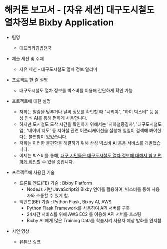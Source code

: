 # 해커톤 보고서 - [자유 세션] 대구도시철도 열차정보 Bixby Application
- 팀명
  - 대프리카김밥천국
  
- 제출 세션 및 주제
  - 자유 세션 - 대구도시철도 열차 정보 알리미

- 프로젝트 한 줄 설명
  - 대구도시철도 열차 정보를 빅스비를 이용해 간단하게 확인 가능

- 프로젝트에 대한 설명
  - 저희는 알람을 맞추거나 날씨 정보를 확인할 때 "시리야", "하이 빅스비" 등 음성 인식 AI를 통해 편하게 사용합니다.
  - 하지만 도시철도 도착 시간을 확인하기 위해서는 '지하철종결자', '대구도시철도 앱', '네이버 지도' 등 지하철 관련 어플리케이션을 실행해 일일이 검색해 봐야한다는 불편함이 있었습니다.
  - 저희는 이러한 불편함을 해결하기 위해 삼성 빅스비 AI 응용 서비스를 개발했습니다.
  - 이제는 빅스비를 통해, <U>대구 시민들은 대구도시철도 열차 정보에 대해서 쉽고 편하게 확인</U>할 수 있을 것입니다.

- 프로젝트에 사용된 기술
  - 프론트 엔드(FE) 기술 : Bixby Platform
    - NodeJs 기반 JavaScript와 Bixby 언어를 활용하여, 빅스비를 통해 사용자와 소통할 수 있게 함.
  - 백엔드(BE) 기술 : Python Flask, Bixby AI, AWS
    - Python Flask Framework를 사용하여 API 서버를 구축
    - 24시간 서비스를 위해 AWS EC2 를 이용해 API 서버를 호스팅
    - Bixby AI 에게 많은 Training Data를 학습시켜 사용자 예상 발화를 인지함

- 시연 영상
  - 유튜브 링크
